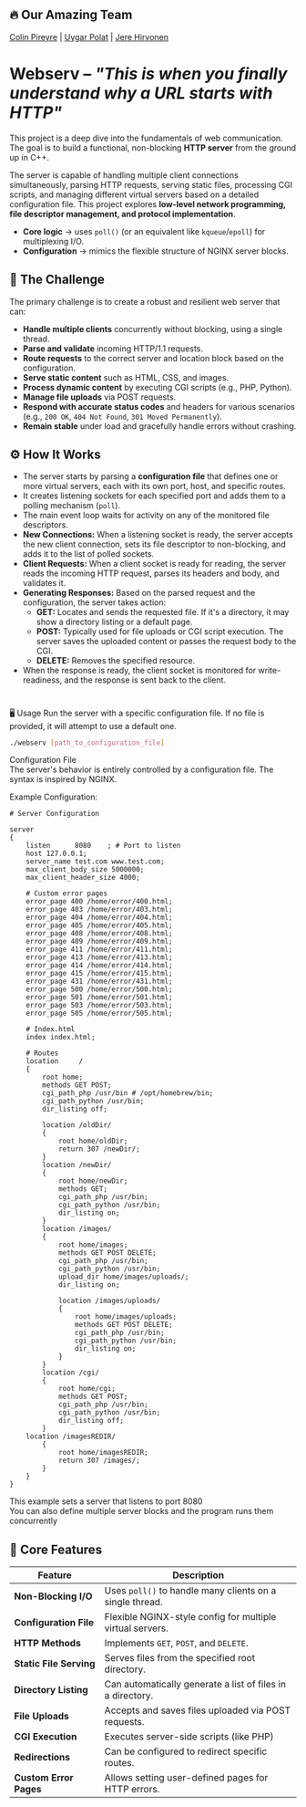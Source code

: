 ## 🔥 Our Amazing Team 
[Colin Pireyre](https://github.com/cpireyre) | [Uygar Polat](https://github.com/uygarpolat) | [Jere Hirvonen](https://github.com/Jerehirvonenn)

# Webserv – *"This is when you finally understand why a URL starts with HTTP"*

This project is a deep dive into the fundamentals of web communication. The goal is to build a functional, non-blocking **HTTP server** from the ground up in C++.

The server is capable of handling multiple client connections simultaneously, parsing HTTP requests, serving static files, processing CGI scripts, and managing different virtual servers based on a detailed configuration file. This project explores **low-level network programming, file descriptor management, and protocol implementation**.

- **Core logic** → uses `poll()` (or an equivalent like `kqueue`/`epoll`) for multiplexing I/O.
- **Configuration** → mimics the flexible structure of NGINX server blocks.

## 🧩 The Challenge
The primary challenge is to create a robust and resilient web server that can:

- **Handle multiple clients** concurrently without blocking, using a single thread.
- **Parse and validate** incoming HTTP/1.1 requests.
- **Route requests** to the correct server and location block based on the configuration.
- **Serve static content** such as HTML, CSS, and images.
- **Process dynamic content** by executing CGI scripts (e.g., PHP, Python).
- **Manage file uploads** via POST requests.
- **Respond with accurate status codes** and headers for various scenarios (e.g., `200 OK`, `404 Not Found`, `301 Moved Permanently`).
- **Remain stable** under load and gracefully handle errors without crashing.

## ⚙️ How It Works
- The server starts by parsing a **configuration file** that defines one or more virtual servers, each with its own port, host, and specific routes.
- It creates listening sockets for each specified port and adds them to a polling mechanism (`poll`).
- The main event loop waits for activity on any of the monitored file descriptors.
- **New Connections:** When a listening socket is ready, the server accepts the new client connection, sets its file descriptor to non-blocking, and adds it to the list of polled sockets.
- **Client Requests:** When a client socket is ready for reading, the server reads the incoming HTTP request, parses its headers and body, and validates it.
- **Generating Responses:** Based on the parsed request and the configuration, the server takes action:
    - **GET:** Locates and sends the requested file. If it's a directory, it may show a directory listing or a default page.
    - **POST:** Typically used for file uploads or CGI script execution. The server saves the uploaded content or passes the request body to the CGI.
    - **DELETE:** Removes the specified resource.
- When the response is ready, the client socket is monitored for write-readiness, and the response is sent back to the client.
# 

🖥️ Usage
Run the server with a specific configuration file. If no file is provided, it will attempt to use a default one.

```Bash
./webserv [path_to_configuration_file]
```
Configuration File  
The server's behavior is entirely controlled by a configuration file. The syntax is inspired by NGINX.

Example Configuration:
```Nginx
# Server Configuration

server
{
	listen		8080	; # Port to listen
	host 127.0.0.1;
	server_name test.com www.test.com;
	max_client_body_size 5000000;
	max_client_header_size 4000;

	# Custom error pages
	error_page 400 /home/error/400.html;
	error_page 403 /home/error/403.html;
	error_page 404 /home/error/404.html;
	error_page 405 /home/error/405.html;
	error_page 408 /home/error/408.html;
	error_page 409 /home/error/409.html;
	error_page 411 /home/error/411.html;
	error_page 413 /home/error/413.html;
	error_page 414 /home/error/414.html;
	error_page 415 /home/error/415.html;
	error_page 431 /home/error/431.html;
	error_page 500 /home/error/500.html;
	error_page 501 /home/error/501.html;
	error_page 503 /home/error/503.html;
	error_page 505 /home/error/505.html;

	# Index.html
	index index.html;

	# Routes
	location	 /
	{
		root home;
		methods GET POST;
		cgi_path_php /usr/bin # /opt/homebrew/bin;
		cgi_path_python /usr/bin;
		dir_listing off;

		location /oldDir/
		{
			root home/oldDir;
			return 307 /newDir/;
		}
		location /newDir/
		{
			root home/newDir;
			methods GET;
			cgi_path_php /usr/bin;
			cgi_path_python /usr/bin;
			dir_listing on;
		}
		location /images/
		{
			root home/images;
			methods GET POST DELETE;
			cgi_path_php /usr/bin;
			cgi_path_python /usr/bin;
			upload_dir home/images/uploads/;
			dir_listing on;

			location /images/uploads/
			{
				root home/images/uploads;
				methods GET POST DELETE;
				cgi_path_php /usr/bin;
				cgi_path_python /usr/bin;
				dir_listing on;
			}
		}
		location /cgi/
		{
			root home/cgi;
			methods GET POST;
			cgi_path_php /usr/bin;
			cgi_path_python /usr/bin;
			dir_listing off;
		}
    location /imagesREDIR/
		{
			root home/imagesREDIR;
			return 307 /images/;
		}
	}
}
```

This example sets a server that listens to port 8080  
You can also define multiple server blocks and the program runs them concurrently 

## 📜 Core Features

| Feature | Description |
| --- | --- |
| **Non-Blocking I/O** | Uses `poll()` to handle many clients on a single thread. |
| **Configuration File** | Flexible NGINX-style config for multiple virtual servers. |
| **HTTP Methods** | Implements `GET`, `POST`, and `DELETE`. |
| **Static File Serving** | Serves files from the specified root directory. |
| **Directory Listing** | Can automatically generate a list of files in a directory. |
| **File Uploads** | Accepts and saves files uploaded via POST requests. |
| **CGI Execution** | Executes server-side scripts (like PHP) |
| **Redirections** | Can be configured to redirect specific routes. |
| **Custom Error Pages** | Allows setting user-defined pages for HTTP errors. |

